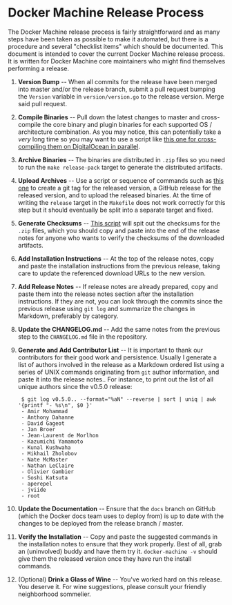 # Docker Machine Release Process

The Docker Machine release process is fairly straightforward and as many steps
have been taken as possible to make it automated, but there is a procedure and
several "checklist items" which should be documented.  This document is intended
to cover the current Docker Machine release process.  It is written for Docker
Machine core maintainers who might find themselves performing a release.

1.  **Version Bump** -- When all commits for the release have been merged into
master and/or the release branch, submit a pull request bumping the `Version`
variable in `version/version.go` to the release version.  Merge said pull
request.  
2. **Compile Binaries** -- Pull down the latest changes to master and
cross-compile the core binary and plugin binaries for each supported OS /
architecture combination.  As you may notice, this can potentially take a _very_
long time so you may want to use a script like [this one for cross-compiling
them on DigitalOcean in
parallel](https://gist.github.com/nathanleclaire/7f62fc5aa3df19a50f4e).
3. **Archive Binaries** -- The binaries are distributed in `.zip` files so you
need to run the `make release-pack` target to generate the distributed
artifacts.
4. **Upload Archives** -- Use a script or sequence of commands such as [this
one](https://gist.github.com/nathanleclaire/a9bc1f8d60070aeda361) to create a
git tag for the released version, a GitHub release for the released version, and
to upload the released binaries.  At the time of writing the `release` target in
the `Makefile` does not work correctly for this step but it should eventually be
split into a separate target and fixed.
5. **Generate Checksums** -- [This
script](https://gist.github.com/nathanleclaire/c506ad3736d33bd42c2f) will spit
out the checksums for the `.zip` files, which you should copy and paste into the
end of the release notes for anyone who wants to verify the checksums of the
downloaded artifacts.
6. **Add Installation Instructions** -- At the top of the release notes, copy and
paste the installation instructions from the previous release, taking care to
update the referenced download URLs to the new version.
7. **Add Release Notes** -- If release notes are already prepared, copy and
paste them into the release notes section after the installation instructions.
If they are not, you can look through the commits since the previous release
using `git log` and summarize the changes in Markdown, preferably by category.
8. **Update the CHANGELOG.md** -- Add the same notes from the previous step to the
`CHANGELOG.md` file in the repository.
9. **Generate and Add Contributor List** -- It is important to thank our
contributors for their good work and persistence.  Usually I generate a list of
authors involved in the release as a Markdown ordered list using a series of
UNIX commands originating from `git` author information, and paste it into the
release notes..  For instance, to print out the list of all unique authors since
the v0.5.0 release:

        $ git log v0.5.0.. --format="%aN" --reverse | sort | uniq | awk '{printf "- %s\n", $0 }'
        - Amir Mohammad
        - Anthony Dahanne
        - David Gageot
        - Jan Broer
        - Jean-Laurent de Morlhon
        - Kazumichi Yamamoto
        - Kunal Kushwaha
        - Mikhail Zholobov
        - Nate McMaster
        - Nathan LeClaire
        - Olivier Gambier
        - Soshi Katsuta
        - aperepel
        - jviide
        - root

10. **Update the Documentation** -- Ensure that the `docs` branch on GitHub (which
the Docker docs team uses to deploy from) is up to date with the changes to be
deployed from the release branch / master.
11. **Verify the Installation** -- Copy and paste the suggested commands in the
installation notes to ensure that they work properly.  Best of all, grab an
(uninvolved) buddy and have them try it.  `docker-machine -v` should give them
the released version once they have run the install commands.
12. (Optional) **Drink a Glass of Wine** -- You've worked hard on this release.
You deserve it.  For wine suggestions, please consult your friendly neighborhood
sommelier.
